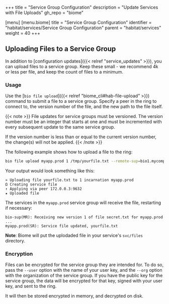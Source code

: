 +++
title = "Service Group Configuration"
description = "Update Services with File Uploads"
gh_repo = "biome"

[menu]
  [menu.biome]
    title = "Service Group Configuration"
    identifier = "habitat/services/Service Group Configuration"
    parent = "habitat/services"
    weight = 40
+++

## Uploading Files to a Service Group

In addition to [configuration updates]({{< relref "service_updates" >}}), you can
upload files to a service group. Keep these small - we recommend 4k or less per
file, and keep the count of files to a minimum.

### Usage

Use the [`bio file upload`]({{< relref "biome_cli#hab-file-upload" >}}) command
to submit a file to a service group. Specify a peer in the ring to connect to,
the version number of the file, and the new path to the file itself.

{{< note >}}
File updates for service groups must be versioned. The version number must be an
integer that starts at one and must be incremented with every subsequent update
to the same service group.

If the version number is less than or equal to
the current version number, the change(s) will not be applied.
{{< /note >}}

The following example shows how to upload a file to the ring:

```bash
bio file upload myapp.prod 1 /tmp/yourfile.txt --remote-sup=bio1.mycompany.com
```

Your output would look something like this:

```
» Uploading file yourfile.txt to 1 incarnation myapp.prod
Ω Creating service file
↑ Applying via peer 172.0.0.3:9632
★ Uploaded file
```

The services in the `myapp.prod` service group will receive the file, restarting if necessary:

```
bio-sup(MR): Receiving new version 1 of file secret.txt for myapp.prod
...
myapp.prod(SR): Service file updated, yourfile.txt
```

**Note**: Biome will put the uplodaded file in your service's `svc/files` directory.

### Encryption

Files can be encrypted for the service group they are intended for. To do so,
pass the `--user` option with the name of your user key, and the `--org` option
with the organization of the service group. If you have the public key for the
service group, the data will be encrypted for that key, signed with your user key,
and sent to the ring.

It will then be stored encrypted in memory, and decrypted on disk.
